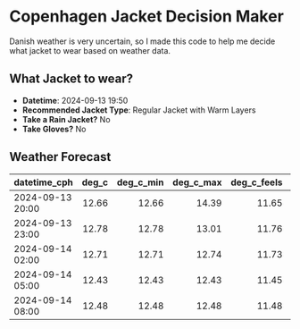 
# Copenhagen Jacket Decision Maker

Danish weather is very uncertain, so I made this code to help me decide what jacket to wear based on weather data.

## What Jacket to wear?

- **Datetime**: 2024-09-13 19:50
- **Recommended Jacket Type**: Regular Jacket with Warm Layers
- **Take a Rain Jacket?** No
- **Take Gloves?** No

## Weather Forecast
| datetime_cph     |   deg_c |   deg_c_min |   deg_c_max |   deg_c_feels | weather   | wind   | rain   |
|:-----------------|--------:|------------:|------------:|--------------:|:----------|:-------|:-------|
| 2024-09-13 20:00 |   12.66 |       12.66 |       14.39 |         11.65 | Clouds    | Medium | None   |
| 2024-09-13 23:00 |   12.78 |       12.78 |       13.01 |         11.76 | Clouds    | Medium | None   |
| 2024-09-14 02:00 |   12.71 |       12.71 |       12.74 |         11.73 | Clouds    | Medium | None   |
| 2024-09-14 05:00 |   12.43 |       12.43 |       12.43 |         11.45 | Clouds    | Medium | None   |
| 2024-09-14 08:00 |   12.48 |       12.48 |       12.48 |         11.48 | Clouds    | Medium | None   |
        